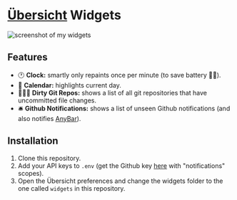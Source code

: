 # [Übersicht](https://github.com/felixhageloh/uebersicht) Widgets

![screenshot of my widgets](https://file-qfcxmtfpxd.now.sh)

## Features

- 🕐 **Clock:** smartly only repaints once per minute (to save battery 💪🔋).
- 📆 **Calendar:** highlights current day.
- 👨🏻‍💻 **Dirty Git Repos:** shows a list of all git repositories that have uncommitted file changes.
- 🛎 **Github Notifications:** shows a list of unseen Github notifications (and also notifies [AnyBar](/tonsky/AnyBar)).

## Installation

1. Clone this repository.
2. Add your API keys to `.env` (get the Github key [here](https://github.com/settings/tokens) with "notifications" scopes).
3. Open the Übersicht preferences and change the widgets folder to the one called `widgets` in this repository.
